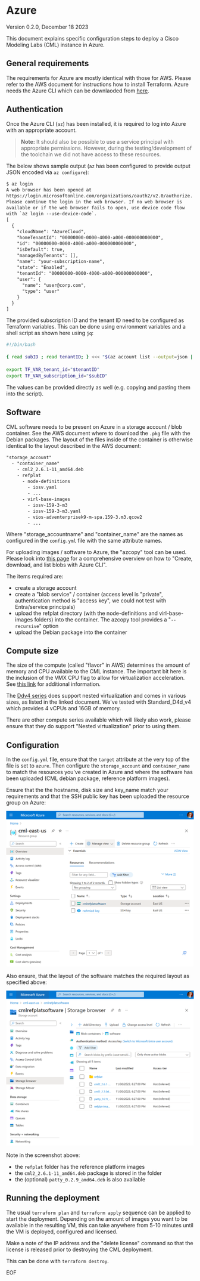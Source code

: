 # Azure

Version 0.2.0, December 18 2023

This document explains specific configuration steps to deploy a Cisco Modeling Labs (CML) instance in Azure.

## General requirements

The requirements for Azure are mostly identical with those for AWS. Please refer to the AWS document for instructions how to install Terraform. Azure needs the Azure CLI which can be downlaoded from [here](https://learn.microsoft.com/en-us/cli/azure/install-azure-cli).

## Authentication

Once the Azure CLI (`az`) has been installed, it is required to log into Azure with an appropriate account.

> **Note:** It should also be possible to use a service principal with appropriate permissions. However, during the testing/development of the toolchain we did not have access to these resources.

The below shows sample output (`az` has been configured to provide output JSON encoded via `az configure`):

```
$ az login
A web browser has been opened at https://login.microsoftonline.com/organizations/oauth2/v2.0/authorize. Please continue the login in the web browser. If no web browser is available or if the web browser fails to open, use device code flow with `az login --use-device-code`.
[
  {
    "cloudName": "AzureCloud",
    "homeTenantId": "00000000-0000-4000-a000-000000000000",
    "id": "00000000-0000-4000-a000-000000000000",
    "isDefault": true,
    "managedByTenants": [],
    "name": "your-subscription-name",
    "state": "Enabled",
    "tenantId": "00000000-0000-4000-a000-000000000000",
    "user": {
      "name": "user@corp.com",
      "type": "user"
    }
  }
]
```

The provided subscription ID and the tenant ID need to be configured as Terraform variables. This can be done using environment variables and a shell script as shown here using `jq`:

```bash
#!/bin/bash

{ read subID ; read tenantID; } <<< "$(az account list --output=json | jq -r '.[0]|.id,.tenantId')"

export TF_VAR_tenant_id="$tenantID"
export TF_VAR_subscription_id="$subID"
```

The values can be provided directly as well (e.g. copying and pasting them into the script).

## Software

CML software needs to be present on Azure in a storage account / blob container. See the AWS document where to download the `.pkg` file with the Debian packages. The layout of the files inside of the container is otherwise identical to the layout described in the AWS document:

```
"storage_account"
  - "container_name"
    - cml2_2.6.1-11_amd64.deb
    - refplat
      - node-definitions
        - iosv.yaml
        - ...
      - virl-base-images
        - iosv-159-3-m3
        - iosv-159-3-m3.yaml
        - vios-adventerprisek9-m-spa.159-3.m3.qcow2
        - ...
```

Where "storage_accountname" and "container_name" are the names as configured in the `config.yml` file with the same attribute names.

For uploading images / software to Azure, the "azcopy" tool can be used. Please look into [this page](https://learn.microsoft.com/en-us/azure/storage/blobs/storage-quickstart-blobs-cli) for a comprehensive overview on how to "Create, download, and list blobs with Azure CLI".

The items required are:

- create a storage account
- create a "blob service" / container (access level is "private", authentication method is "access key", we could not test with Entra/service principals)
- upload the refplat directory (with the node-definitions and virl-base-images folders) into the container. The azcopy tool provides a "`--recursive`" option
- upload the Debian package into the container

## Compute size

The size of the compute (called "flavor" in AWS) determines the amount of memory and CPU available to the CML instance. The important bit here is the inclusion of the VMX CPU flag to allow for virtualization acceleration. See [this link](https://learn.microsoft.com/en-us/virtualization/hyper-v-on-windows/user-guide/nested-virtualization) for additional information.

The [Ddv4 series](https://learn.microsoft.com/en-us/azure/virtual-machines/ddv4-ddsv4-series) does support nested virtualization and comes in various sizes, as listed in the linked document. We've tested with Standard_D4d_v4 which provides 4 vCPUs and 16GB of memory.

There are other compute series available which will likely also work, please ensure that they do support "Nested virtualization" prior to using them.

## Configuration

In the `config.yml` file, ensure that the `target` attribute at the very top of the file is set to `azure`. Then configure the `storage_account` and `container_name` to match the resources you've created in Azure and where the software has been uploaded (CML debian package, reference platform images).

Ensure that the the hostname, disk size and key_name match your requirements and that the SSH public key has been uploaded the resource group on Azure:

![resource group](../images/azure-resource-group.png)

Also ensure, that the layout of the software matches the required layout as specified above:

![storage browser](../images/azure-storage-browser.png)

Note in the screenshot above:

- the `refplat` folder has the reference platform images
- the `cml2_2.6.1-11_amd64.deb` package is stored in the folder
- the (optional) `patty_0.2.9_amd64.deb` is also available

## Running the deployment

The usual `terraform plan` and `terraform apply` sequence can be applied to start the deployment. Depending on the amount of images you want to be available in the resulting VM, this can take anywhere from 5-10 minutes until the VM is deployed, configured and licensed.

Make a note of the IP address and the "delete license" command so that the license is released prior to destroying the CML deployment.

This can be done with `terraform destroy`.

EOF
